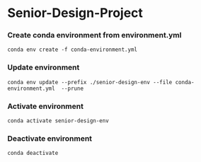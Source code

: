 # Senior-Design-Project

### Create conda environment from environment.yml
`conda env create -f conda-environment.yml`

### Update environment
`conda env update --prefix ./senior-design-env --file conda-environment.yml  --prune`

### Activate environment
`conda activate senior-design-env`

### Deactivate environment
`conda deactivate`
